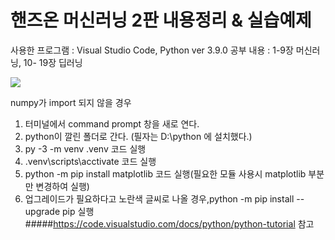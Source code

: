# 핸즈온 머신러닝 2판 내용정리 & 실습예제 
사용한 프로그램 : Visual Studio Code, Python ver 3.9.0
공부 내용 : 1-9장 머신러닝, 10- 19장 딥러닝

<img src = "https://books.google.com/books/publisher/content/images/frontcover/CkLoDwAAQBAJ?fife=w200-h300">

numpy가 import 되지 않을 경우
1. 터미널에서 command prompt 창을 새로 연다.
2. python이 깔린 폴더로 간다. (필자는 D:\python 에 설치했다.)
3. py -3 -m venv .venv 코드 실행
4. .venv\scripts\acctivate 코드 실행
5. python -m pip install matplotlib 코드 실행(필요한 모듈 사용시 matplotlib 부분만 변경하여 실행)
5. 업그레이드가 필요하다고 노란색 글씨로 나올 경우,python -m pip install --upgrade pip 실행
#####https://code.visualstudio.com/docs/python/python-tutorial 참고